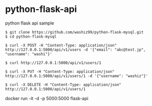 # python-flask-api
python flask api sample





```
$ git clone https://github.com/washiz99/python-flask-mysql.git
$ cd python-flask-mysql
```



```
$ curl -X POST -H "Content-Type: application/json" http://127.0.0.1:5000/api/v1/users -d '{"email": "abc@test.jp", "username": "washi"}'
```

```
$ curl http://127.0.0.1:5000/api/v1/users/1
```

```
$ curl -X PUT -H "Content-Type: application/json" http://127.0.0.1:5000/api/v1/users/1 -d '{"username": "washiz"}'
```

```
$ curl -X DELETE -H "Content-Type: application/json" http://127.0.0.1:5000/api/v1/users/1
```


docker run -it -d -p 5000:5000 flask-api


